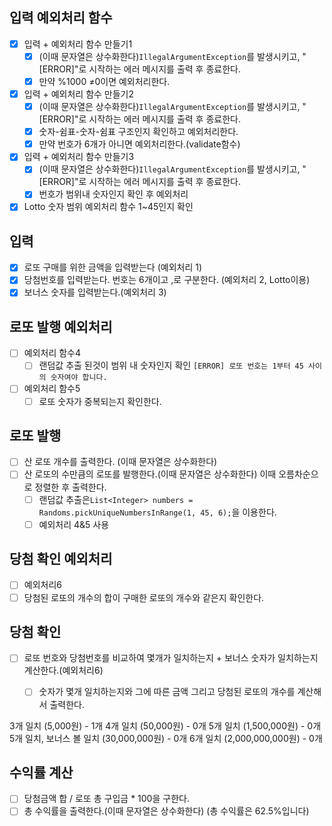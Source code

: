 ## 입력 예외처리 함수

- [x] 입력 + 예외처리 함수 만들기1
  - [x] (이때 문자열은 상수화한다)`IllegalArgumentException`를 발생시키고, "[ERROR]"로 시작하는 에러 메시지를 출력 후 종료한다.
  - [x] 만약 %1000 ≠0이면 예외처리한다.

- [x] 입력 + 예외처리 함수 만들기2
  - [x] (이때 문자열은 상수화한다)`IllegalArgumentException`를 발생시키고, "[ERROR]"로 시작하는 에러 메시지를 출력 후 종료한다.
  - [x] 숫자-쉼표-숫자-쉼표 구조인지 확인하고 예외처리한다.
  - [x] 만약 번호가 6개가 아니면 예외처리한다.(validate함수)

- [x] 입력 + 예외처리 함수 만들기3
  - [x] (이때 문자열은 상수화한다)`IllegalArgumentException`를 발생시키고, "[ERROR]"로 시작하는 에러 메시지를 출력 후 종료한다.
  - [x] 번호가 범위내 숫자인지 확인 후 예외처리
-[x] Lotto 숫자 범위 예외처리 함수 1~45인지 확인

## 입력

- [x] 로또 구매를 위한 금액을 입력받는다 (예외처리 1)
- [x] 당첨번호를 입력받는다. 번호는 6개이고 ,로 구분한다. (예외처리 2, Lotto이용)
- [x] 보너스 숫자를 입력받는다.(예외처리 3)

## 로또 발행 예외처리
- [ ] 예외처리 함수4
  - [ ] 랜덤값 추출 된것이 범위 내 숫자인지 확인 `[ERROR] 로또 번호는 1부터 45 사이의 숫자여야 합니다.`
- [ ] 예외처리 함수5
  - [ ] 로또 숫자가 중복되는지 확인한다.

## 로또 발행
- [ ] 산 로또 개수를 출력한다. (이때 문자열은 상수화한다)
- [ ] 산 로또의 수만큼의 로또를 발행한다.(이때 문자열은 상수화한다) 이때 오름차순으로 정렬한 후 출력한다.
  - [ ] 랜덤값 추출은`List<Integer> numbers = Randoms.pickUniqueNumbersInRange(1, 45, 6);`을 이용한다.
  - [ ] 예외처리 4&5 사용

## 당첨 확인 예외처리
-[ ] 예외처리6
- [ ] 당첨된 로또의 개수의 합이 구매한 로또의 개수와 같은지 확인한다.
## 당첨 확인

- [ ] 로또 번호와 당첨번호를 비교하여 몇개가 일치하는지 + 보너스 숫자가 일치하는지 계산한다.(예외처리6)
  - [ ] 숫자가 몇개 일치하는지와 그에 따른 금액 그리고 당첨된 로또의 개수를 계산해서 출력한다.


3개 일치 (5,000원) - 1개
4개 일치 (50,000원) - 0개
5개 일치 (1,500,000원) - 0개
5개 일치, 보너스 볼 일치 (30,000,000원) - 0개
6개 일치 (2,000,000,000원) - 0개

## 수익률 계산

-[ ] 당첨금액 합 / 로또 총 구입금 * 100을 구한다.
-[ ] 총 수익률을 출력한다.(이때 문자열은 상수화한다) (총 수익률은 62.5%입니다)